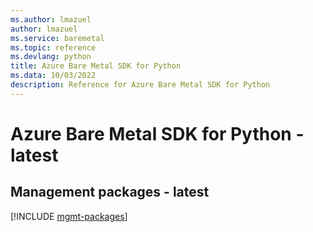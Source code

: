 ```yaml
---
ms.author: lmazuel
author: lmazuel
ms.service: baremetal
ms.topic: reference
ms.devlang: python
title: Azure Bare Metal SDK for Python
ms.data: 10/03/2022
description: Reference for Azure Bare Metal SDK for Python
---
```

# Azure Bare Metal SDK for Python - latest

## Management packages - latest
[!INCLUDE [mgmt-packages](bare-metal-mgmt-index.md)]